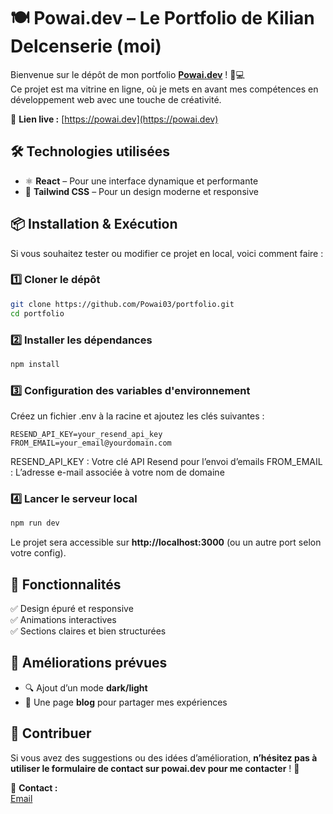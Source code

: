 # 🍽️ Powai.dev – Le Portfolio de Kilian Delcenserie (moi)

Bienvenue sur le dépôt de mon portfolio **[Powai.dev](https://powai.dev)** ! 🎨💻  
Ce projet est ma vitrine en ligne, où je mets en avant mes compétences en développement web avec une touche de créativité.  


🔗 **Lien live :** [https://powai.dev](https://powai.dev)  

## 🛠️ Technologies utilisées  

- ⚛️ **React** – Pour une interface dynamique et performante  
- 🎨 **Tailwind CSS** – Pour un design moderne et responsive  

## 📦 Installation & Exécution  

Si vous souhaitez tester ou modifier ce projet en local, voici comment faire :  

### 1️⃣ Cloner le dépôt  
```bash
git clone https://github.com/Powai03/portfolio.git
cd portfolio
```

### 2️⃣ Installer les dépendances  
```bash
npm install
```
### 3️⃣ Configuration des variables d'environnement
Créez un fichier .env à la racine et ajoutez les clés suivantes :
```
RESEND_API_KEY=your_resend_api_key
FROM_EMAIL=your_email@yourdomain.com
```
RESEND_API_KEY : Votre clé API Resend pour l’envoi d’emails
FROM_EMAIL : L’adresse e-mail associée à votre nom de domaine

### 4️⃣ Lancer le serveur local  
```bash
npm run dev
```
Le projet sera accessible sur **http://localhost:3000** (ou un autre port selon votre config).  

## 📸 Fonctionnalités  

✅ Design épuré et responsive  
✅ Animations interactives   
✅ Sections claires et bien structurées  

## 🌱 Améliorations prévues  

- 🔍 Ajout d’un mode **dark/light**  
- 📝 Une page **blog** pour partager mes expériences  

## 🤝 Contribuer  

Si vous avez des suggestions ou des idées d’amélioration, **n’hésitez pas à utiliser le formulaire de contact sur powai.dev pour me contacter** ! 🎉  

📩 **Contact :**  
[Email](mailto:kilian.dlcsr92@gmail.com)  


